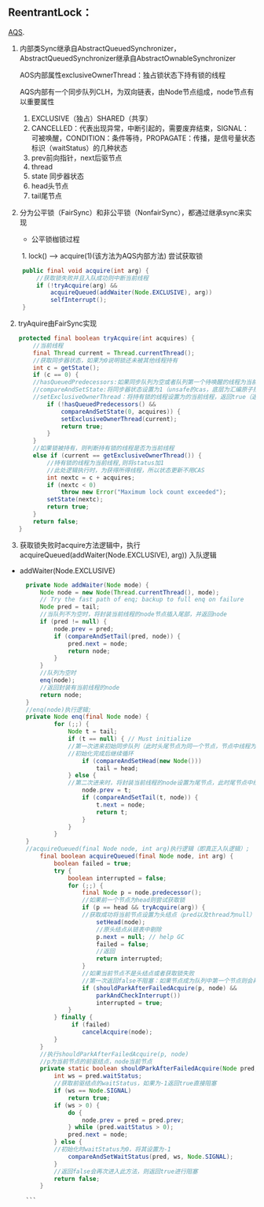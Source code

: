 ## ReentrantLock：
[AQS](https://tech.meituan.com/2019/12/05/aqs-theory-and-apply.html).
1. 内部类Sync继承自AbstractQueuedSynchronizer，AbstractQueuedSynchronizer继承自AbstractOwnableSynchronizer

   AOS内部属性exclusiveOwnerThread：独占锁状态下持有锁的线程

   AQS内部有一个同步队列CLH，为双向链表，由Node节点组成，node节点有以重要属性

   1. EXCLUSIVE（独占）SHARED（共享）
   2. CANCELLED：代表出现异常，中断引起的，需要废弃结束，SIGNAL：可被唤醒，CONDITION：条件等待，PROPAGATE：传播，是信号量状态标识（waitStatus）的几种状态
   3. prev前向指针，next后驱节点
   4. thread 
   5. state 同步器状态
   6. head头节点
   7. tail尾节点

2. 分为公平锁（FairSync）和非公平锁（NonfairSync），都通过继承sync来实现

   * 公平锁枷锁过程  

   ​    1. lock() --> acquire(1)(该方法为AQS内部方法) 尝试获取锁  

``` java
    public final void acquire(int arg) {
        //获取锁失败并且入队成功则中断当前线程
        if (!tryAcquire(arg) &&
            acquireQueued(addWaiter(Node.EXCLUSIVE), arg))
            selfInterrupt();
    }  
```

​          2. tryAquire由FairSync实现

   ``` java
      protected final boolean tryAcquire(int acquires) {
          //当前线程
          final Thread current = Thread.currentThread();
          //获取同步器状态，如果为0说明锁还未被其他线程持有
          int c = getState();
          if (c == 0) {
          //hasQueuedPredecessors:如果同步队列为空或者队列第一个待唤醒的线程为当前线程，返回false
          //compareAndSetState:将同步器状态设置为1（unsafe的cas，底层为汇编原子指令cmpchg），
          //setExclusiveOwnerThread：将持有锁的线程设置为的当前线程，返回true（返回true则上层方法不进入中断逻辑） 
              if (!hasQueuedPredecessors() &&
                  compareAndSetState(0, acquires)) {
                  setExclusiveOwnerThread(current);
                  return true;
              }
          }
          //如果锁被持有，则判断持有锁的线程是否为当前线程
          else if (current == getExclusiveOwnerThread()) {
              //持有锁的线程为当前线程,则将status加1
              //此处逻辑执行时，为获得所得线程，所以状态更新不用CAS
              int nextc = c + acquires;
              if (nextc < 0)
                  throw new Error("Maximum lock count exceeded");
              setState(nextc);
              return true;
          }
          return false;
      }
   ```

  3. 获取锁失败时acquire方法逻辑中，执行acquireQueued(addWaiter(Node.EXCLUSIVE), arg)) 入队逻辑

  * addWaiter(Node.EXCLUSIVE)
  ``` java
       private Node addWaiter(Node mode) {
           Node node = new Node(Thread.currentThread(), mode);
           // Try the fast path of enq; backup to full enq on failure
           Node pred = tail;
           //当队列不为空时，将封装当前线程的node节点插入尾部，并返回node
           if (pred != null) {
               node.prev = pred;
               if (compareAndSetTail(pred, node)) {
                   pred.next = node;
                   return node;
               }
           }
           //队列为空时
           enq(node);
           //返回封装有当前线程的node
           return node;
       }
       //enq(node)执行逻辑;
       private Node enq(final Node node) {
               for (;;) {
                   Node t = tail;
                   if (t == null) { // Must initialize
                   //第一次进来初始同步队列（此时头尾节点为同一个节点，节点中线程为null）
                   //初始化完成后继续循环
                       if (compareAndSetHead(new Node()))
                           tail = head;
                   } else {
                   //第二次进来时，将封装当前线程的node设置为尾节点，此时尾节点中线程为当前线程
                       node.prev = t;
                       if (compareAndSetTail(t, node)) {
                           t.next = node;
                           return t;
                       }
                   }
               }
       }
       //acquireQueued(final Node node, int arg)执行逻辑（即真正入队逻辑）;
           final boolean acquireQueued(final Node node, int arg) {
               boolean failed = true;
               try {
                   boolean interrupted = false;
                   for (;;) {
                       final Node p = node.predecessor();
                       //如果前一个节点为head则尝试获取锁
                       if (p == head && tryAcquire(arg)) {
                       //获取成功将当前节点设置为头结点（pred以及thread为null）
                           setHead(node);
                           //原头结点从链表中剔除
                           p.next = null; // help GC
                           failed = false;
                           //返回
                           return interrupted;
                       }
                       //如果当前节点不是头结点或者获取锁失败
                       //第一次返回false不阻塞：如果节点成为队列中第一个节点则会再次尝试获取锁
                       if (shouldParkAfterFailedAcquire(p, node) &&
                           parkAndCheckInterrupt())
                           interrupted = true;
                   }
               } finally {
                    if (failed)
                       cancelAcquire(node);
               }
           }
           //执行shouldParkAfterFailedAcquire(p, node)
           //p为当前节点的前驱结点，node当前节点
           private static boolean shouldParkAfterFailedAcquire(Node pred, Node node) {
               int ws = pred.waitStatus;
               //获取前驱结点的waitStatus，如果为-1返回true直接阻塞
               if (ws == Node.SIGNAL)
                   return true;
               if (ws > 0) {
                   do {
                       node.prev = pred = pred.prev;
                   } while (pred.waitStatus > 0);
                   pred.next = node;
               } else {
               //初始化时waitStatus为0，将其设置为-1
                   compareAndSetWaitStatus(pred, ws, Node.SIGNAL);
               }
               //返回false会再次进入此方法，则返回true进行阻塞
               return false;
           }
           
       ```